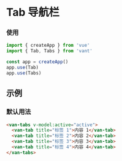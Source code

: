 # Tab 导航栏

### 使用 

```js
import { createApp } from 'vue'
import { Tab, Tabs } from 'vant'

const app = createApp()
app.use(Tab)
app.use(Tabs)
```

## 示例

### 默认用法

```html
<van-tabs v-model:active="active">
  <van-tab title="标签 1">内容 1</van-tab>
  <van-tab title="标签 2">内容 2</van-tab>
  <van-tab title="标签 3">内容 3</van-tab>
  <van-tab title="标签 4">内容 4</van-tab>
</van-tabs>
```
